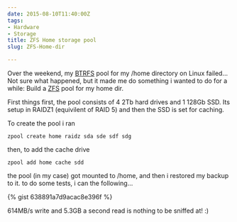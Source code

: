 ```yaml
---
date: 2015-08-10T11:40:00Z
tags:
- Hardware
- Storage
title: ZFS Home storage pool
slug: ZFS-Home-dir

---
```

 

Over the weekend, my [BTRFS][1] pool for my /home directory on Linux failed... Not sure what happened, but it made me
do something i wanted to do for a while: Build a [ZFS][2] pool for my home dir.

First things first, the pool consists of 4 2Tb hard drives and 1 128Gb SSD. Its setup in RAIDZ1 (equivilent of RAID 5)
and then the SSD is set for caching.

To create the pool i ran

	zpool create home raidz sda sde sdf sdg

then, to add the cache drive

	zpool add home cache sdd

the pool (in my case) got mounted to /home, and then i restored my backup to it. to do some tests, i can the
following...

{% gist 638891a7d9acac8e396f %}


614MB/s write and 5.3GB a second read is nothing to be sniffed at! :)


[1]:https://btrfs.wiki.kernel.org/index.php/Main_Page
[2]:https://en.wikipedia.org/wiki/ZFS
